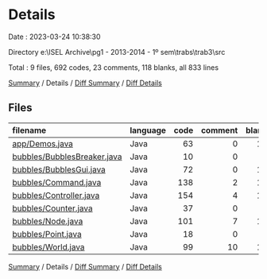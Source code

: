 # Details

Date : 2023-03-24 10:38:30

Directory e:\\ISEL Archive\\pg1 - 2013-2014 - 1º sem\\trabs\\trab3\\src

Total : 9 files,  692 codes, 23 comments, 118 blanks, all 833 lines

[Summary](results.md) / Details / [Diff Summary](diff.md) / [Diff Details](diff-details.md)

## Files
| filename | language | code | comment | blank | total |
| :--- | :--- | ---: | ---: | ---: | ---: |
| [app/Demos.java](/app/Demos.java) | Java | 63 | 0 | 12 | 75 |
| [bubbles/BubblesBreaker.java](/bubbles/BubblesBreaker.java) | Java | 10 | 0 | 6 | 16 |
| [bubbles/BubblesGui.java](/bubbles/BubblesGui.java) | Java | 72 | 0 | 14 | 86 |
| [bubbles/Command.java](/bubbles/Command.java) | Java | 138 | 2 | 16 | 156 |
| [bubbles/Controller.java](/bubbles/Controller.java) | Java | 154 | 4 | 18 | 176 |
| [bubbles/Counter.java](/bubbles/Counter.java) | Java | 37 | 0 | 9 | 46 |
| [bubbles/Node.java](/bubbles/Node.java) | Java | 101 | 7 | 19 | 127 |
| [bubbles/Point.java](/bubbles/Point.java) | Java | 18 | 0 | 7 | 25 |
| [bubbles/World.java](/bubbles/World.java) | Java | 99 | 10 | 17 | 126 |

[Summary](results.md) / Details / [Diff Summary](diff.md) / [Diff Details](diff-details.md)